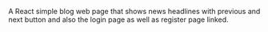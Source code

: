A React simple blog web page that shows news headlines with previous and next button and also the login page as well as register page linked.
